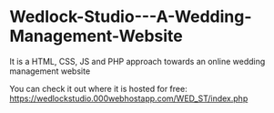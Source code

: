 # Wedlock-Studio---A-Wedding-Management-Website
It is a HTML, CSS, JS and PHP approach towards an online wedding management website

You can check it out where it is hosted for free:
https://wedlockstudio.000webhostapp.com/WED_ST/index.php
